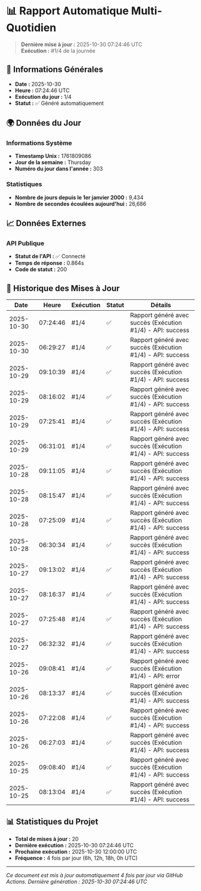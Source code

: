 # 📊 Rapport Automatique Multi-Quotidien

> **Dernière mise à jour :** 2025-10-30 07:24:46 UTC  
> **Exécution :** #1/4 de la journée

## 📅 Informations Générales

- **Date :** 2025-10-30
- **Heure :** 07:24:46 UTC
- **Exécution du jour :** 1/4
- **Statut :** ✅ Généré automatiquement

## 🌍 Données du Jour

### Informations Système
- **Timestamp Unix :** 1761809086
- **Jour de la semaine :** Thursday
- **Numéro du jour dans l'année :** 303

### Statistiques
- **Nombre de jours depuis le 1er janvier 2000 :** 9,434
- **Nombre de secondes écoulées aujourd'hui :** 26,686

## 📈 Données Externes

### API Publique
- **Statut de l'API :** ✅ Connecté
- **Temps de réponse :** 0.864s
- **Code de statut :** 200

## 🔄 Historique des Mises à Jour

| Date | Heure | Exécution | Statut | Détails |
|------|-------|-----------|--------|---------|
| 2025-10-30 | 07:24:46 | #1/4 | ✅ | Rapport généré avec succès (Exécution #1/4) - API: success |
| 2025-10-30 | 06:29:27 | #1/4 | ✅ | Rapport généré avec succès (Exécution #1/4) - API: success |
| 2025-10-29 | 09:10:39 | #1/4 | ✅ | Rapport généré avec succès (Exécution #1/4) - API: success |
| 2025-10-29 | 08:16:02 | #1/4 | ✅ | Rapport généré avec succès (Exécution #1/4) - API: success |
| 2025-10-29 | 07:25:41 | #1/4 | ✅ | Rapport généré avec succès (Exécution #1/4) - API: success |
| 2025-10-29 | 06:31:01 | #1/4 | ✅ | Rapport généré avec succès (Exécution #1/4) - API: success |
| 2025-10-28 | 09:11:05 | #1/4 | ✅ | Rapport généré avec succès (Exécution #1/4) - API: success |
| 2025-10-28 | 08:15:47 | #1/4 | ✅ | Rapport généré avec succès (Exécution #1/4) - API: success |
| 2025-10-28 | 07:25:09 | #1/4 | ✅ | Rapport généré avec succès (Exécution #1/4) - API: success |
| 2025-10-28 | 06:30:34 | #1/4 | ✅ | Rapport généré avec succès (Exécution #1/4) - API: success |
| 2025-10-27 | 09:13:02 | #1/4 | ✅ | Rapport généré avec succès (Exécution #1/4) - API: success |
| 2025-10-27 | 08:16:37 | #1/4 | ✅ | Rapport généré avec succès (Exécution #1/4) - API: success |
| 2025-10-27 | 07:25:48 | #1/4 | ✅ | Rapport généré avec succès (Exécution #1/4) - API: success |
| 2025-10-27 | 06:32:32 | #1/4 | ✅ | Rapport généré avec succès (Exécution #1/4) - API: success |
| 2025-10-26 | 09:08:41 | #1/4 | ✅ | Rapport généré avec succès (Exécution #1/4) - API: error |
| 2025-10-26 | 08:13:37 | #1/4 | ✅ | Rapport généré avec succès (Exécution #1/4) - API: success |
| 2025-10-26 | 07:22:08 | #1/4 | ✅ | Rapport généré avec succès (Exécution #1/4) - API: success |
| 2025-10-26 | 06:27:03 | #1/4 | ✅ | Rapport généré avec succès (Exécution #1/4) - API: success |
| 2025-10-25 | 09:08:40 | #1/4 | ✅ | Rapport généré avec succès (Exécution #1/4) - API: success |
| 2025-10-25 | 08:13:04 | #1/4 | ✅ | Rapport généré avec succès (Exécution #1/4) - API: success |

## 📊 Statistiques du Projet

- **Total de mises à jour :** 20
- **Dernière exécution :** 2025-10-30 07:24:46 UTC
- **Prochaine exécution :** 2025-10-30 12:00:00 UTC
- **Fréquence :** 4 fois par jour (6h, 12h, 18h, 0h UTC)

---

*Ce document est mis à jour automatiquement 4 fois par jour via GitHub Actions.*
*Dernière génération : 2025-10-30 07:24:46 UTC*
